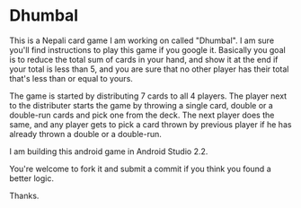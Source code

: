 # Dhumbal
This is a Nepali card game I am working on called "Dhumbal". I am sure you'll find instructions to play this game if you google it. 
Basically you goal is to reduce the total sum of cards in your hand, and show it at the end if your total is less than 5, and you are
sure that no other player has their total that's less than or equal to yours. 

The game is started by distributing 7 cards to all 4 players. The player next to the distributer starts the game by throwing a single card, 
double or a double-run cards and pick one from the deck. The next player does the same, and any player gets to pick a card thrown by 
previous player if he has already thrown a double or a double-run.

I am building this android game in Android Studio 2.2.

You're welcome to fork it and submit a commit if you think you found a better logic.

Thanks.
